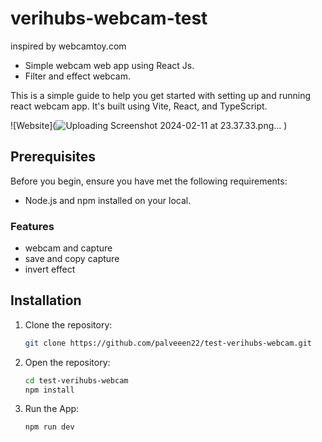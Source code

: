 # verihubs-webcam-test

 inspired by webcamtoy.com 

 - Simple webcam web app using React Js.
- Filter and effect webcam.

This is a simple guide to help you get started with setting up and running react webcam app. It's built using Vite, React, and TypeScript.

![Website](![Uploading Screenshot 2024-02-11 at 23.37.33.png…]()
)


## Prerequisites

Before you begin, ensure you have met the following requirements:

- Node.js and npm installed on your local.

### Features
- webcam and capture
- save and copy capture
- invert effect 

## Installation

1. Clone the repository:

   ```bash
   git clone https://github.com/palveeen22/test-verihubs-webcam.git

2. Open the repository:

   ```bash
   cd test-verihubs-webcam
   npm install

3. Run the App:

   ```bash
   npm run dev
   

